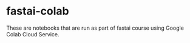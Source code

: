 # fastai-colab
These are notebooks that are run as part of fastai course using Google Colab Cloud Service. 
